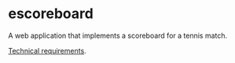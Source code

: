 # escoreboard

A web application that implements a scoreboard for a tennis match.

[Technical requirements](https://zhukovsd.github.io/java-backend-learning-course/Projects/TennisScoreboard/).
